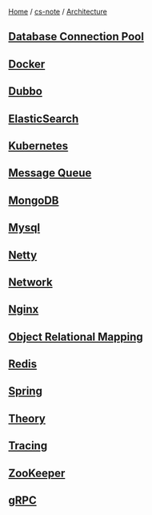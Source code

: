 [Home](https://mengxianbin.github.io) /
[cs-note](https://mengxianbin.github.io/cs-note/content) /
[Architecture](https://mengxianbin.github.io/cs-note/content/Architecture)

## [Database Connection Pool](https://mengxianbin.github.io/cs-note/content/Architecture/Database%20Connection%20Pool)

## [Docker](https://mengxianbin.github.io/cs-note/content/Architecture/Docker)

## [Dubbo](https://mengxianbin.github.io/cs-note/content/Architecture/Dubbo)

## [ElasticSearch](https://mengxianbin.github.io/cs-note/content/Architecture/ElasticSearch)

## [Kubernetes](https://mengxianbin.github.io/cs-note/content/Architecture/Kubernetes)

## [Message Queue](https://mengxianbin.github.io/cs-note/content/Architecture/Message%20Queue)

## [MongoDB](https://mengxianbin.github.io/cs-note/content/Architecture/MongoDB)

## [Mysql](https://mengxianbin.github.io/cs-note/content/Architecture/Mysql)

## [Netty](https://mengxianbin.github.io/cs-note/content/Architecture/Netty)

## [Network](https://mengxianbin.github.io/cs-note/content/Architecture/Network)

## [Nginx](https://mengxianbin.github.io/cs-note/content/Architecture/Nginx)

## [Object Relational Mapping](https://mengxianbin.github.io/cs-note/content/Architecture/Object%20Relational%20Mapping)

## [Redis](https://mengxianbin.github.io/cs-note/content/Architecture/Redis)

## [Spring](https://mengxianbin.github.io/cs-note/content/Architecture/Spring)

## [Theory](https://mengxianbin.github.io/cs-note/content/Architecture/Theory)

## [Tracing](https://mengxianbin.github.io/cs-note/content/Architecture/Tracing)

## [ZooKeeper](https://mengxianbin.github.io/cs-note/content/Architecture/ZooKeeper)

## [gRPC](https://mengxianbin.github.io/cs-note/content/Architecture/gRPC)
